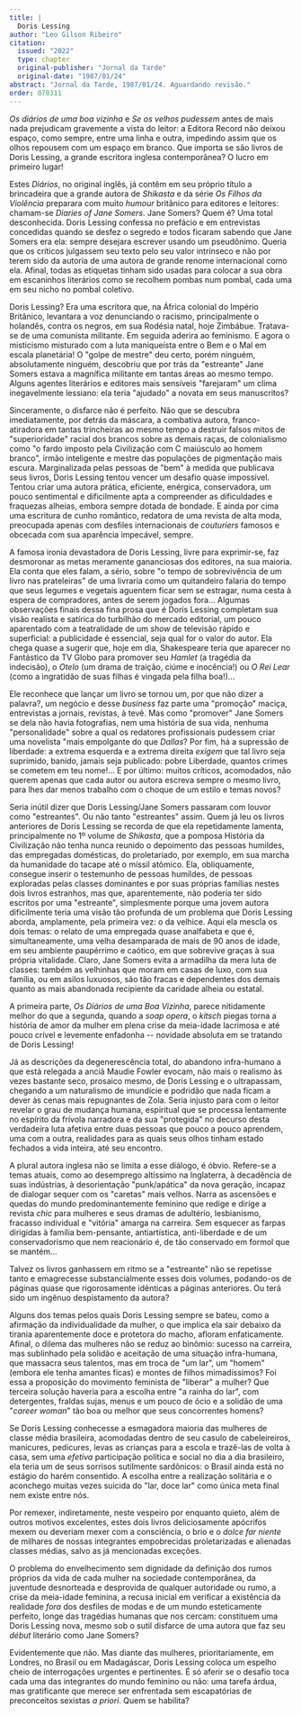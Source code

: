 ```yaml
---
title: |
  Doris Lessing
author: "Leo Gilson Ribeiro"
citation:
  issued: "2022"
  type: chapter
  original-publisher: "Jornal da Tarde"
  original-date: "1987/01/24"
abstract: "Jornal da Tarde, 1987/01/24. Aguardando revisão."
order: 070311
---
```


*Os diários de uma boa vizinha* e *Se os velhos pudessem* antes de mais nada prejudicam gravemente a vista do leitor: a Editora Record não deixou espaço, como sempre, entre uma linha e outra, impedindo assim que os olhos repousem com um espaço em branco. Que importa se são livros de Doris Lessing, a grande escritora inglesa contemporânea? O lucro em primeiro lugar!

Estes *Diários*, no original inglês, já contêm em seu próprio título a brincadeira que a grande autora de *Shikasta* e da série *Os Filhos da Violência* preparara com muito *humour* britânico para editores e leitores: chamam-se *Diaries of Jane Somers*. Jane Somers? Quem é? Uma total desconhecida. Doris Lessing confessa no prefácio e em entrevistas concedidas quando se desfez o segredo e todos ficaram sabendo que Jane Somers era ela: sempre desejara escrever usando um pseudônimo. Queria que os críticos julgassem seu texto pelo seu valor intrínseco e não por terem sido da autoria de uma autora de grande renome internacional como ela. Afinal, todas as etiquetas tinham sido usadas para colocar a sua obra em escaninhos literários como se recolhem pombas num pombal, cada uma em seu nicho no pombal coletivo.

Doris Lessing? Era uma escritora que, na África colonial do Império Britânico, levantara a voz denunciando o racismo, principalmente o holandês, contra os negros, em sua Rodésia natal, hoje Zimbábue. Tratava-se de uma comunista militante. Em seguida aderira ao feminismo. E agora o misticismo misturado com a luta maniqueísta entre o Bem e o Mal em escala planetária! O "golpe de mestre" deu certo, porém ninguém, absolutamente ninguém, descobriu que por trás da "estreante" Jane Somers estava a magnífica militante em tantas áreas ao mesmo tempo. Alguns agentes literários e editores mais sensíveis "farejaram" um clima inegavelmente lessiano: ela teria "ajudado" a novata em seus manuscritos?

Sinceramente, o disfarce não é perfeito. Não que se descubra imediatamente, por detrás da máscara, a combativa autora, franco-atiradora em tantas trincheiras ao mesmo tempo a destruir falsos mitos de "superioridade" racial dos brancos sobre as demais raças, de colonialismo como "o fardo imposto pela Civilização com C maiúsculo ao homem branco", irmão inteligente e mestre das populações de pigmentação mais escura. Marginalizada pelas pessoas de "bem" à medida que publicava seus livros, Doris Lessing tentou vencer um desafio quase impossível. Tentou criar uma autora prática, eficiente, enérgica, conservadora, um pouco sentimental e dificilmente apta a compreender as dificuldades e fraquezas alheias, embora sempre dotada de bondade. E ainda por cima uma escritura de cunho romântico, redatora de uma revista de alta moda, preocupada apenas com desfiles internacionais de *couturiers* famosos e obcecada com sua aparência impecável, sempre.

A famosa ironia devastadora de Doris Lessing, livre para exprimir-se, faz desmoronar as metas meramente gananciosas dos editores, na sua maioria. Ela conta que eles falam, a sério, sobre "o tempo de sobrevivência de um livro nas prateleiras" de uma livraria como um quitandeiro falaria do tempo que seus legumes e vegetais aguentem ficar sem se estragar, numa cesta à espera de compradores, antes de serem jogados fora... Algumas observações finais dessa fina prosa que é Doris Lessing completam sua visão realista e satírica do turbilhão do mercado editorial, um pouco aparentado com a teatralidade de um *show* de televisão rápido e superficial: a publicidade é essencial, seja qual for o valor do autor. Ela chega quase a sugerir que, hoje em dia, Shakespeare teria que aparecer no Fantástico da TV Globo para promover seu *Hamlet* (a tragédia da indecisão), o *Otelo* (um drama de traição, ciúme e inocência!) ou *O Rei Lear* (como a ingratidão de suas filhas é vingada pela filha boa!)...

Ele reconhece que lançar um livro se tornou um, por que não dizer a palavra?, um negócio e desse *business* faz parte uma "promoção" maciça, entrevistas a jornais, revistas, à tevê. Mas como "promover" Jane Somers se dela não havia fotografias, nem uma história de sua vida, nenhuma "personalidade" sobre a qual os redatores profissionais pudessem criar uma novelista "mais empolgante do que *Dallas*? Por fim, há a supressão de liberdade: a extrema esquerda e a extrema direita *exigem* que tal livro seja suprimido, banido, jamais seja publicado: pobre Liberdade, quantos crimes se cometem em teu nome!... E por último: muitos críticos, acomodados, não querem apenas que cada autor ou autora escreva sempre o mesmo livro, para lhes dar menos trabalho com o choque de um estilo e temas novos?

Seria inútil dizer que Doris Lessing/Jane Somers passaram com louvor como "estreantes". Ou não tanto "estreantes" assim. Quem já leu os livros anteriores de Doris Lessing se recorda de que ela repetidamente lamenta, principalmente no 1º volume de *Shikasta*, que a pomposa História da Civilização não tenha nunca reunido o depoimento das pessoas humildes, das empregadas domésticas, do proletariado, por exemplo, em sua marcha da humanidade do tacape até o míssil atômico. Ela, obliquamente, consegue inserir o testemunho de pessoas humildes, de pessoas exploradas pelas classes dominantes e por suas próprias famílias nestes dois livros estranhos, mas que, aparentemente, não poderia ter sido escritos por uma "estreante", simplesmente porque uma jovem autora dificilmente teria uma visão tão profunda de um problema que Doris Lessing aborda, amplamente, pela primeira vez: o da velhice. Aqui ela mescla os dois temas: o relato de uma empregada quase analfabeta e que é, simultaneamente, uma velha desamparada de mais de 90 anos de idade, em seu ambiente paupérrimo e caótico, em que sobrevive graças à sua própria vitalidade. Claro, Jane Somers evita a armadilha da mera luta de classes: também as velhinhas que moram em casas de luxo, com sua família, ou em asilos luxuosos, são tão fracas e dependentes dos demais quanto as mais abandonada recipiente da caridade alheia ou estatal.

A primeira parte, *Os Diários de uma Boa Vizinha*, parece nitidamente melhor do que a segunda, quando a *soap opera*, o *kitsch* piegas torna a história de amor da mulher em plena crise da meia-idade lacrimosa e até pouco crível e levemente enfadonha -- novidade absoluta em se tratando de Doris Lessing!

Já as descrições da degenerescência total, do abandono infra-humano a que está relegada a anciã Maudie Fowler evocam, não mais o realismo às vezes bastante seco, prosaico mesmo, de Doris Lessing e o ultrapassam, chegando a um naturalismo de imundície e podridão que nada ficam a dever às cenas mais repugnantes de Zola. Seria injusto para com o leitor revelar o grau de mudança humana, espiritual que se processa lentamente no espírito da frívola narradora e da sua "protegida" no decurso desta verdadeira luta afetiva entre duas pessoas que pouco a pouco aprendem, uma com a outra, realidades para as quais seus olhos tinham estado fechados a vida inteira, até seu encontro.

A plural autora inglesa não se limita a esse diálogo, é óbvio. Refere-se a temas atuais, como ao desemprego altíssimo na Inglaterra, à decadência de suas indústrias, à desorientação "punk/apática" da nova geração, incapaz de dialogar sequer com os "caretas" mais velhos. Narra as ascensões e quedas do mundo predominantemente feminino que redige e dirige a revista *chic* para mulheres e seus dramas de adultério, lesbianismo, fracasso individual e "vitória" amarga na carreira. Sem esquecer as farpas dirigidas à família bem-pensante, antiartística, anti-liberdade e de um conservadorismo que nem reacionário é, de tão conservado em formol que se mantém...

Talvez os livros ganhassem em ritmo se a "estreante" não se repetisse tanto e emagrecesse substancialmente esses dois volumes, podando-os de páginas quase que rigorosamente idênticas a páginas anteriores. Ou terá sido um ingênuo despistamento da autora?

Alguns dos temas pelos quais Doris Lessing sempre se bateu, como a afirmação da individualidade da mulher, o que implica ela sair debaixo da tirania aparentemente doce e protetora do macho, afloram enfaticamente. Afinal, o dilema das mulheres não se reduz ao binômio: sucesso na carreira, mas sublinhado pela solidão e aceitação de uma situação infra-humana, que massacra seus talentos, mas em troca de "um lar", um "homem" (embora ele tenha amantes ficas) e montes de filhos mimadíssimos? Foi essa a proposição do movimento feminista de "liberar" a mulher? Que terceira solução haveria para a escolha entre "a rainha do lar", com detergentes, fraldas sujas, menus e um pouco de ócio e a solidão de uma "*career woman*" tão boa ou melhor que seus concorrentes homens?

Se Doris Lessing conhecesse a esmagadora maioria das mulheres de classe média brasileira, acomodadas dentro de seu casulo de cabeleireiros, manicures, pedicures, levas as crianças para a escola e trazê-las de volta à casa, sem uma *efetiva* participação política e social no dia a dia brasileiro, ela teria um de seus sorrisos sutilmente sardônicos: o Brasil ainda está no estágio do harém consentido. A escolha entre a realização solitária e o aconchego muitas vezes suicida do "lar, doce lar" como única meta final nem existe entre nós.

Por remexer, indiretamente, neste vespeiro por enquanto quieto, além de outros motivos excelentes, estes dois livros deliciosamente apócrifos mexem ou deveriam mexer com a consciência, o brio e o *dolce far niente* de milhares de nossas integrantes empobrecidas proletarizadas e alienadas classes médias, salvo as já mencionadas exceções.

O problema do envelhecimento sem dignidade da definição dos rumos próprios da vida de cada mulher na sociedade contemporânea, da juventude desnorteada e desprovida de qualquer autoridade ou rumo, a crise da meia-idade feminina, a recusa inicial em verificar a existência da realidade *fora* dos desfiles de modas e de um mundo esteticamente perfeito, longe das tragédias humanas que nos cercam: constituem uma Doris Lessing nova, mesmo sob o sutil disfarce de uma autora que faz seu *début* literário como Jane Somers?

Evidentemente que não. Mas diante das mulheres, prioritariamente, em Londres, no Brasil ou em Madagáscar, Doris Lessing coloca um espelho cheio de interrogações urgentes e pertinentes. É só aferir se o desafio toca cada uma das integrantes do mundo feminino ou não: uma tarefa árdua, mas gratificante que merece ser enfrentada sem escapatórias de preconceitos sexistas *a priori*. Quem se habilita?


